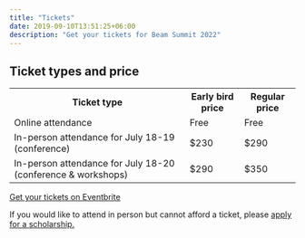 ```yaml
---
title: "Tickets"
date: 2019-09-10T13:51:25+06:00
description: "Get your tickets for Beam Summit 2022"
---
```


## Ticket types and price

<table class="table prices">
<tr>
  <th>Ticket type</th>
  <th>Early bird price</th>
  <th>Regular price</th>
</tr>
<tr>
  <td>Online attendance</td>
  <td>Free</td>
  <td>Free</td>
</tr>
<tr>
  <td>In-person attendance for July 18-19 (conference)</td>
  <td>$230</td>
  <td>$290</td>
</tr>
<tr>
  <td>In-person attendance for July 18-20 (conference & workshops)</td>
  <td>$290</td>
  <td>$350</td>
</tr>
</table>

<div class="d-flex justify-content-center mb-4">
<a href="https://beamsummit-2022.eventbrite.com" target="_blank" class="btn btn-yellow btn-rounded mt-3">Get your tickets on Eventbrite</a>
</div>

If you would like to attend in person but cannot afford a ticket, please <a href="https://forms.gle/STT1tYp9MefGzN5L9" target="_blank">apply for a scholarship.</a>
